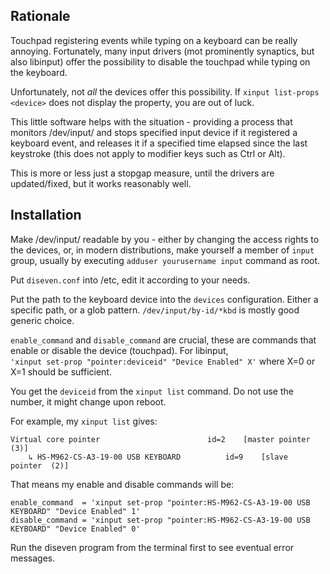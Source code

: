 ## Rationale

Touchpad registering events while typing on a keyboard can be really annoying.
Fortunately, many input drivers (mot prominently synaptics, but also libinput)
offer the possibility to disable the touchpad while typing on the keyboard.

Unfortunately, not *all* the devices offer this possibility.
If `xinput list-props <device>` does not display the property, you are out of luck.

This little software helps with the situation - providing a process that
monitors /dev/input/ and stops specified input device if it registered a
keyboard event, and releases it if a specified time elapsed since the last
keystroke (this does not apply to modifier keys such as Ctrl or Alt).

This is more or less just a stopgap measure, until the drivers are
updated/fixed, but it works reasonably well.

## Installation

Make /dev/input/ readable by you - either by changing the access rights to the devices, or, in modern distributions, make yourself a member of `input` group, usually by executing `adduser yourusername input` command as root.

Put `diseven.conf` into /etc, edit it according to your needs.

Put the path to the keyboard device into the `devices` configuration. Either a specific path, or a glob pattern. `/dev/input/by-id/*kbd` is mostly good generic choice.

`enable_command` and `disable_command` are crucial, these are commands that
enable or disable the device (touchpad). For libinput,  
`'xinput set-prop "pointer:deviceid" "Device Enabled" X'` where X=0 or X=1 should be sufficient.

You get the `deviceid` from the `xinput list` command. Do not use the number, it might change upon reboot.

For example, my `xinput list` gives:

    Virtual core pointer                    	id=2	[master pointer  (3)]
        ↳ HS-M962-CS-A3-19-00 USB KEYBOARD        	id=9	[slave  pointer  (2)]

That means my enable and disable commands will be:

    enable_command  = 'xinput set-prop "pointer:HS-M962-CS-A3-19-00 USB KEYBOARD" "Device Enabled" 1' 
    disable_command = 'xinput set-prop "pointer:HS-M962-CS-A3-19-00 USB KEYBOARD" "Device Enabled" 0'


Run the diseven program from the terminal first to see eventual error messages.
 

